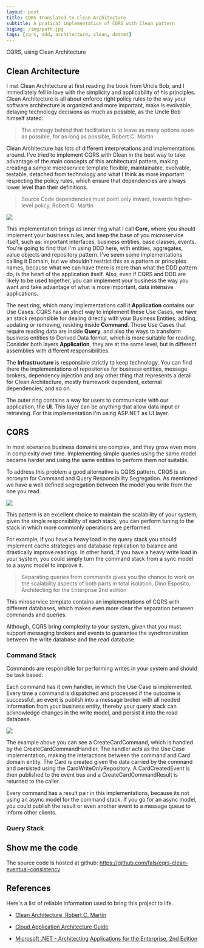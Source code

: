 ```yaml
---
layout: post
title: CQRS Translated to Clean Architecture
subtitle: A pratical implementation of CQRS with Clean pattern
bigimg: /img/path.jpg
tags: [cqrs, ddd, architecture, clean, dotnet]
---
```


CQRS, using Clean Architecture

## Clean Architecture

I met Clean Architecture at first reading the book from Uncle Bob, and I immediately fell in love with the simplicity and applicability of his principles. Clean Architecture is all about enforce right policy rules to the way your software architecture is organized and more important, make is evolvable, delaying technology decisions as much as possible, as the Uncle Bob himself stated:   

>The strategy behind that facilitation is to leave as many options open as possible, for as long as possible, Robert C. Martin

Clean Architecture has lots of different interpretations and implementations around. I've tried to implement CQRS with Clean in the best way to take advantage of the main concepts of this architectural pattern, making creating a sample microservice template flexible, maintainable, evolvable, testable, detached from technology and what I think as more important respecting the policy rules, which ensure that dependencies are always lower level than their definitions.

>Source Code dependencies must point only inward, towards higher-level policy, Robert C. Martin

![](https://raw.githubusercontent.com/fals/cqrs-clean-eventual-consistency/master/docs/cqrs-clean.png)

This implementation brings as inner ring what I call **Core**, where you should implement your business rules, and keep the base of you microservice itself, such as: important interfaces, business entities, base classes, events. You're going to find that I'm using DDD here, with entities, aggregates, value objects and repository pattern. I've seem some implementations calling it Domain, but we shouldn't restrict this as a pattern or principles names, because what we can have there is more than what the DDD pattern do, is the heart of the application itself. Also, even if CQRS and DDD are likely to be used together, you can implement your business the way you want and take advantage of what is more important, data intensive applications.

The next ring, which many implementations call it **Application** contains our Use Cases. CQRS has an strict way to implement these Use Cases, we have an stack responsible for dealing directly with your Business Entities, adding, updating or removing, residing inside **Command**. Those Use Cases that require reading data are inside **Query**, and also the ways to transform business entities to Derived Data format, which is more suitable for reading. Consider both layers **Application**, they are at the same level, but in different assemblies with different responsibilities. 

The **Infrastructure** is responsible strictly to keep technology. You can find there the implementations of repositories for business entities, message brokers, dependency injection and any other thing that represents a detail for Clean Architecture, mostly framework dependent, external dependencies, and so on.

The outer ring contains a way for users to communicate with our application, the **UI**. This layer can be anything that allow data input or retrieving. For this implementation I'm using ASP.NET as UI layer.

## CQRS

In most scenarios business domains are complex, and they grow even more in complexity over time. Implementing simple queries using the same model became harder and using the same entities to perform them not suitable. 

To address this problem a good alternative is CQRS pattern. CRQS is an acronym for Command and Query Responsibility Segregation. As mentioned we have a well defined segregation between the model you write from the one you read.

![](https://raw.githubusercontent.com/fals/cqrs-clean-eventual-consistency/master/docs/cqrs_layer_diagram.png)

This pattern is an excellent choice to maintain the scalability of your system, given the single responsibility of each stack, you can perform tuning to the stack in which more commonly operations are performed. 

For example, if you have a heavy load in the query stack you should implement cache strategies and database replication to balance and drastically improve readings. In other hand, if you have a heavy write load in your system, you could simply turn the command stack from a sync model to a async model to improve it.

> Separating queries from commands gives you the chance to work on the scalability aspects of both
> parts in total isolation, Dino Esposito, Architecting for the Enterprise 2nd edition

This miroservice template contains an implementations of CQRS with different databases, which makes even more clear the separation between commands and queries.

Although, CQRS bring complexity to your system, given that you must support messaging brokers and events to guarantee the synchronization between the write database and the read database.

### Command Stack

Commands are responsible for performing writes in your system and should be task based.  

Each command has it own handler, in which the Use Case is implemented. Every time a command is dispatched and processed if the outcome is successful, an event is publish into a message broker with all needed information from your business entity, thereby your query stack can acknowledge changes in the write model, and persist it into the read database.

![](https://raw.githubusercontent.com/fals/cqrs-clean-eventual-consistency/master/docs/create_card_interaction.png)

The example above you can see a CreateCardCommand, which is handled by the CreateCardCommandHandler. The handler acts as the Use Case implementation, making the interactions between the command and Card domain entity. The Card is created given the data carried by the command and persisted using the CardWriteOnlyRepository. A CardCreatedEvent is then published to the event bus and a CreateCardCommandResult is returned to the caller.

Every command has a result pair in this implementations, because its not using an async model for the command stack. If you go for an async model, you could publish the result or even another event to a message queue to inform other clients.

### Query Stack

## Show me the code

The source code is hosted at github: <a href="https://github.com/fals/cqrs-clean-eventual-consistency" target="_blank">https://github.com/fals/cqrs-clean-eventual-consistency</a>

## References

Here's a list of reliable information used to bring this project to life.

* <a href="https://www.amazon.com/Clean-Architecture-Craftsmans-Software-Structure/dp/0134494164" target="_blank">Clean Architecture, Robert C. Martin</a>

* <a href="https://azure.microsoft.com/en-us/campaigns/cloud-application-architecture-guide/" target="_blank">Cloud Application Architecture Guide</a>

* <a href="https://www.microsoftpressstore.com/store/microsoft-.net-architecting-applications-for-the-enterprise-9780735685352" target="_blank">Microsoft .NET - Architecting Applications for the Enterprise, 2nd Edition</a>

